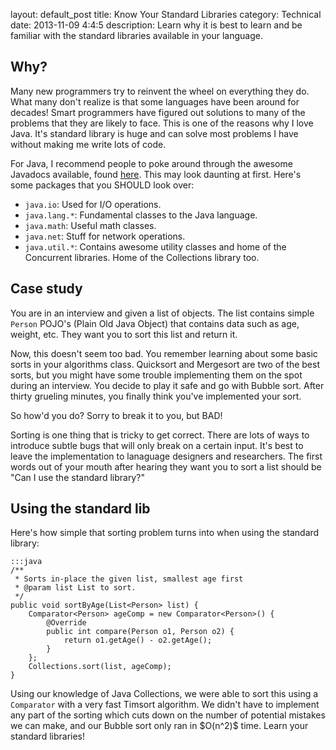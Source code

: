 layout: default_post
title: Know Your Standard Libraries
category: Technical
date: 2013-11-09 4:4:5
description: Learn why it is best to learn and be familiar with the standard libraries available in your language.

<h2>Why?</h2>
<p>Many new programmers try to reinvent the wheel on everything they do.  What many don't realize is that some languages have been around for decades!  Smart programmers have figured out solutions to many of the problems that they are likely to face.  This is one of the reasons why I love Java.  It's standard library is huge and can solve most problems I have without making me write lots of code.</p>

<p>For Java, I recommend people to poke around through the awesome Javadocs available, found <a href="http://docs.oracle.com/javase/7/docs/api/">here</a>.  This may look daunting at first.  Here's some packages that you SHOULD look over:</p>

<ul>
<li><code>java.io</code>: Used for I/O operations.</li>
<li><code>java.lang.*</code>: Fundamental classes to the Java language.</li>
<li><code>java.math</code>: Useful math classes.</li>
<li><code>java.net</code>: Stuff for network operations.</li>
<li><code>java.util.*</code>: Contains awesome utility classes and home of the Concurrent libraries.  Home of the Collections library too.</li>
</ul>

<h2>Case study</h2>
<p>You are in an interview and given a list of objects.  The list contains simple <code>Person</code> POJO's (Plain Old Java Object) that contains data such as age, weight, etc.  They want you to sort this list and return it.</p>

<p>Now, this doesn't seem too bad.  You remember learning about some basic sorts in your algorithms class.  Quicksort and Mergesort are two of the best sorts, but you might have some trouble implementing them on the spot during an interview.  You decide to play it safe and go with Bubble sort.  After thirty grueling minutes, you finally think you've implemented your sort.</p>

<p>So how'd you do?  Sorry to break it to you, but BAD!</p>

<p>Sorting is one thing that is tricky to get correct.  There are lots of ways to introduce subtle bugs that will only break on a certain input.  It's best to leave the implementation to lanaguage designers and researchers.  The first words out of your mouth after hearing they want you to sort a list should be "Can I use the standard library?"</p>

<h2>Using the standard lib</h2>
<p>Here's how simple that sorting problem turns into when using the standard library:</p>

    :::java
    /**
     * Sorts in-place the given list, smallest age first
     * @param list List to sort.
     */
    public void sortByAge(List<Person> list) {
        Comparator<Person> ageComp = new Comparator<Person>() {
            @Override
            public int compare(Person o1, Person o2) {
                return o1.getAge() - o2.getAge();
            }
        };
        Collections.sort(list, ageComp);
    }

<p>Using our knowledge of Java Collections, we were able to sort this using a <code>Comparator</code> with a very fast Timsort algorithm.  We didn't have to implement any part of the sorting which cuts down on the number of potential mistakes we can make, and our Bubble sort only ran in $O(n^2)$ time.  Learn your standard libraries!</p>